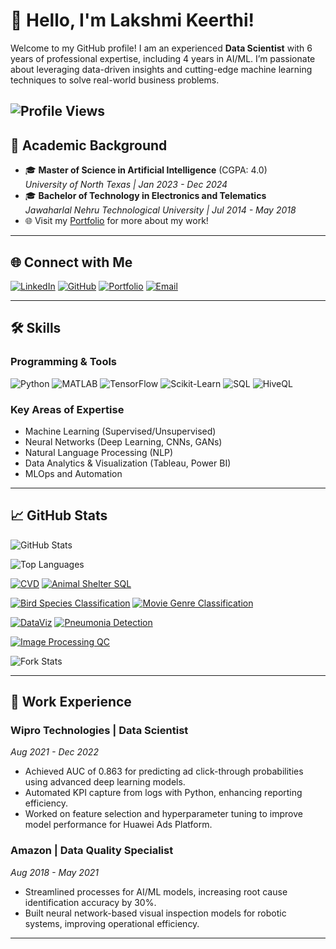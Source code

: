 # 👋 Hello, I'm Lakshmi Keerthi!

Welcome to my GitHub profile! I am an experienced **Data Scientist** with 6 years of professional expertise, including 4 years in AI/ML. I’m passionate about leveraging data-driven insights and cutting-edge machine learning techniques to solve real-world business problems.

![Profile Views](https://komarev.com/ghpvc/?username=lakshmi-keerthi&color=brightgreen)
---

## 🌟 Academic Background

- 🎓 **Master of Science in Artificial Intelligence** (CGPA: 4.0)  
  *University of North Texas | Jan 2023 - Dec 2024*  
- 🎓 **Bachelor of Technology in Electronics and Telematics**  
  *Jawaharlal Nehru Technological University | Jul 2014 - May 2018*  
- 🌐 Visit my [Portfolio](https://lakshmi-keerthi.github.io/my_portfolio/) for more about my work!

---

## 🌐 Connect with Me

[![LinkedIn](https://img.shields.io/badge/-LinkedIn-blue?style=flat&logo=linkedin&logoColor=white)](http://www.linkedin.com/in/lakshmi-keerthi)  [![GitHub](https://img.shields.io/badge/-GitHub-lightgrey?style=flat&logo=github&logoColor=white)](https://github.com/lakshmi-keerthi)  [![Portfolio](https://img.shields.io/badge/-Portfolio-black?style=flat&logo=firefox&logoColor=white)](https://lakshmi-keerthi.github.io/my_portfolio/)  [![Email](https://img.shields.io/badge/-Email-red?style=flat&logo=gmail&logoColor=white)](mailto:keerthi16101996@gmail.com)  

---

## 🛠️ Skills

### Programming & Tools
![Python](https://img.shields.io/badge/-Python-blue?style=flat&logo=python&logoColor=white)
![MATLAB](https://img.shields.io/badge/-MATLAB-orange?style=flat&logo=matlab)
![TensorFlow](https://img.shields.io/badge/-TensorFlow-orange?style=flat&logo=tensorflow&logoColor=white)
![Scikit-Learn](https://img.shields.io/badge/-Scikit--Learn-lightblue?style=flat&logo=scikit-learn&logoColor=white)
![SQL](https://img.shields.io/badge/-SQL-blue?style=flat&logo=postgresql&logoColor=white)
![HiveQL](https://img.shields.io/badge/-HiveQL-orange?style=flat)

### Key Areas of Expertise
- Machine Learning (Supervised/Unsupervised)  
- Neural Networks (Deep Learning, CNNs, GANs)  
- Natural Language Processing (NLP)  
- Data Analytics & Visualization (Tableau, Power BI)  
- MLOps and Automation  

---


## 📈 GitHub Stats

![GitHub Stats](https://github-readme-stats.vercel.app/api?username=lakshmi-keerthi&show_icons=true&theme=radical)

![Top Languages](https://github-readme-stats.vercel.app/api/top-langs/?username=lakshmi-keerthi&layout=compact&theme=radical)

[![CVD](https://github-readme-stats.vercel.app/api/pin/?username=lakshmi-keerthi&repo=CVD&theme=radical)](https://github.com/lakshmi-keerthi/CVD)
[![Animal Shelter SQL](https://github-readme-stats.vercel.app/api/pin/?username=lakshmi-keerthi&repo=Animal-Shelter-SQL&theme=radical)](https://github.com/lakshmi-keerthi/Animal-Shelter-SQL)

[![Bird Species Classification](https://github-readme-stats.vercel.app/api/pin/?username=lakshmi-keerthi&repo=Bird_Species_Classification&theme=radical)](https://github.com/lakshmi-keerthi/Bird_Species_Classification)
[![Movie Genre Classification](https://github-readme-stats.vercel.app/api/pin/?username=lakshmi-keerthi&repo=Movie_Genre_Classification&theme=radical)](https://github.com/lakshmi-keerthi/Movie_Genre_Classification)

[![DataViz](https://github-readme-stats.vercel.app/api/pin/?username=lakshmi-keerthi&repo=DataViz&theme=radical)](https://github.com/lakshmi-keerthi/DataViz)
[![Pneumonia Detection](https://github-readme-stats.vercel.app/api/pin/?username=lakshmi-keerthi&repo=Pneumonia-Detection&theme=radical)](https://github.com/lakshmi-keerthi/Pneumonia-Detection)

[![Image Processing QC](https://github-readme-stats.vercel.app/api/pin/?username=lakshmi-keerthi&repo=Image_Processing_QC&theme=radical)](https://github.com/lakshmi-keerthi/Image_Processing_QC)

![Fork Stats](https://github-profile-summary-cards.vercel.app/api/cards/repos-per-language?username=lakshmi-keerthi&theme=radical)

---
## 💼 Work Experience

### **Wipro Technologies** | Data Scientist  
*Aug 2021 - Dec 2022*  
- Achieved AUC of 0.863 for predicting ad click-through probabilities using advanced deep learning models.  
- Automated KPI capture from logs with Python, enhancing reporting efficiency.  
- Worked on feature selection and hyperparameter tuning to improve model performance for Huawei Ads Platform.

### **Amazon** | Data Quality Specialist  
*Aug 2018 - May 2021*  
- Streamlined processes for AI/ML models, increasing root cause identification accuracy by 30%.  
- Built neural network-based visual inspection models for robotic systems, improving operational efficiency.  

---


